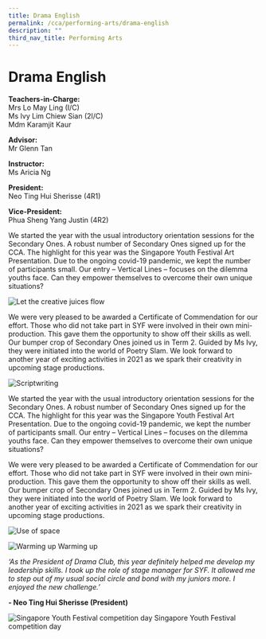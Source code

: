 ```yaml
---
title: Drama English
permalink: /cca/performing-arts/drama-english
description: ""
third_nav_title: Performing Arts
---
```

# Drama English

**Teachers-in-Charge:** <br>
Mrs Lo May Ling (I/C) <br>
Ms Ivy Lim Chiew Sian (2I/C) <br>
Mdm Karamjit Kaur

**Advisor:** <br>
Mr Glenn Tan

**Instructor:** <br>
Ms Aricia Ng

**President:**              
Neo Ting Hui Sherisse (4R1)

**Vice-President:**    
Phua Sheng Yang Justin (4R2)


We started the year with the usual introductory orientation sessions for the Secondary Ones. A robust number of Secondary Ones signed up for the CCA. The highlight for this year was the Singapore Youth Festival Art Presentation. Due to the ongoing covid-19 pandemic, we kept the number of participants small. Our entry – Vertical Lines – focuses on the dilemma youths face. Can they empower themselves to overcome their own unique situations?

![Let the creative juices flow](/images/cca-dramael-i-let-the-creative-juices-flow-683x1024.jpg)

We were very pleased to be awarded a Certificate of Commendation for our effort. Those who did not take part in SYF were involved in their own mini-production. This gave them the opportunity to show off their skills as well. Our bumper crop of Secondary Ones joined us in Term 2. Guided by Ms Ivy, they were initiated into the world of Poetry Slam.  We look forward to another year of exciting activities in 2021 as we spark their creativity in upcoming stage productions.

![Scriptwriting](/images/cca-dramael-i-scriptwriting-576x1024.jpg)

We started the year with the usual introductory orientation sessions for the Secondary Ones. A robust number of Secondary Ones signed up for the CCA. The highlight for this year was the Singapore Youth Festival Art Presentation. Due to the ongoing covid-19 pandemic, we kept the number of participants small. Our entry – Vertical Lines – focuses on the dilemma youths face. Can they empower themselves to overcome their own unique situations?

We were very pleased to be awarded a Certificate of Commendation for our effort. Those who did not take part in SYF were involved in their own mini-production. This gave them the opportunity to show off their skills as well. Our bumper crop of Secondary Ones joined us in Term 2. Guided by Ms Ivy, they were initiated into the world of Poetry Slam.  We look forward to another year of exciting activities in 2021 as we spark their creativity in upcoming stage productions.

![Use of space](/images/cca-dramael-i-use-of-space-768x576.jpg)

![Warming up](/images/cca-dramael-i-warm-ups-e1627302099642-768x835.jpg)
Warming up

*‘As the President of Drama Club, this year definitely helped me develop my leadership skills. I took up the role of stage manager for SYF. It allowed me to step out of my usual social circle and bond with my juniors more. I enjoyed the new challenge.’*

**- Neo Ting Hui Sherisse (President)**

![Singapore Youth Festival competition day](/images/cca-dramael-i-SYF-Competition-Day-768x368.jpg)
Singapore Youth Festival competition day